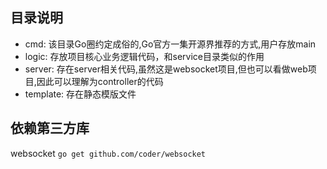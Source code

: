 ## 目录说明
- cmd: 该目录Go圈约定成俗的,Go官方一集开源界推荐的方式,用户存放main
- logic: 存放项目核心业务逻辑代码，和service目录类似的作用
- server: 存在server相关代码,虽然这是websocket项目,但也可以看做web项目,因此可以理解为controller的代码
- template: 存在静态模版文件

## 依赖第三方库
websocket `go get github.com/coder/websocket`


